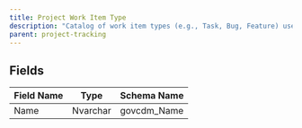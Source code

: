```yaml
---
title: Project Work Item Type
description: "Catalog of work item types (e.g., Task, Bug, Feature) used to classify project work items."
parent: project-tracking
---
```


## Fields

| Field Name | Type | Schema Name |
|------------|------|-------------|
| Name | Nvarchar | govcdm_Name |
